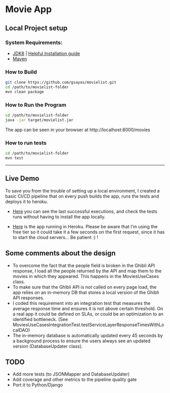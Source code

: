# Movie App

## Local Project setup

### System Requirements:
* [JDK8](https://www.oracle.com/technetwork/java/javase/downloads/jdk8-downloads-2133151.html) | [Helpful Installation guide](https://www3.ntu.edu.sg/home/ehchua/programming/howto/JDK_Howto.html)
* [Maven](https://maven.apache.org/install.html)


### How to Build

```bash
git clone https://github.com/gsayas/movielist.git
cd /path/to/movielist-folder
mvn clean package
```

### How to Run the Program

```bash
cd /path/to/movielist-folder
java -jar target/movielist.jar
```
The app can be seen in your browser at http://localhost:8000/movies


### How to run tests
```bash
cd /path/to/movielist-folder
mvn test
```
*******************************************************************************************************************************

## Live Demo

To save you from the trouble of setting up a local environment, I created a basic CI/CD pipeline that on every push builds the app, runs the tests and deploys it to heroku.

* [Here](https://github.com/gsayas/movielist/actions?query=branch%3Amaster+is%3Asuccess) you can see the last successful executions, and check the tests runs without having to install the app locally.

* [Here](https://gsayas-back.herokuapp.com/movies) is the app running in Heroku. Please be aware that I'm using the free tier so it could take it a few seconds on the first request, since it has to start the cloud servers... Be patient :) !

## Some comments about the design

+ To overcome the fact that the people field is broken in the Ghibli API response, I load all the people returned by the API and map them to the movies in which they appeared. This happens in the MoviesUseCases class.
+ To make sure that the Ghibli API is not called on every page load, the app relies on an in-memory DB that stores a local version of the Ghibli API responses.
+ I coded this requirement into an integration test that measures the average response time and ensures it is not above certain threshold. On a real app it could be defined on SLAs, or could be an optimization to an identified bottleneck. (See MoviesUseCasesIntegrationTest.testServiceLayerResponseTimesWithLocalDAO)
+ The in-memory database is automatically updated every 45 seconds by a background process to ensure the users always see an updated version (DatabaseUpdater class).

## TODO

+ Add more tests (to JSONMapper and DatabaseUpdater)
+ Add coverage and other metrics to the pipeline quality gate
+ Port it to Python/Django

